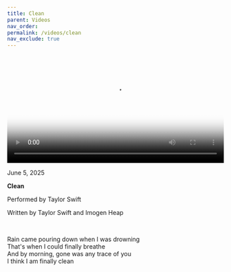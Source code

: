 ```yaml
---
title: Clean
parent: Videos
nav_order:
permalink: /videos/clean
nav_exclude: true
---
```


<video controls width="100%" poster="{{site.baseurl}}/videos/thumbnails/Clean.png">
  <source src="{{site.baseurl}}/videos/Clean.mov" type="video/mp4">
</video>

<p class="date">June 5, 2025</p>

<b>Clean</b>

Performed by Taylor Swift

Written by Taylor Swift and Imogen Heap

<br>

<p class="lyrics">
Rain came pouring down when I was drowning<br>
That's when I could finally breathe<br>
And by morning, gone was any trace of you<br>
I think I am finally clean
</p>

